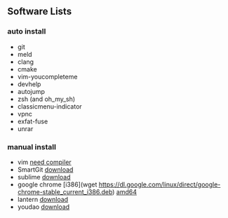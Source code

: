Software Lists
------

### auto install
- git
- meld
- clang
- cmake
- vim-youcompleteme
- devhelp
- autojump
- zsh (and oh_my_sh)
- classicmenu-indicator
- vpnc
- exfat-fuse
- unrar

### manual install
- vim [need compiler](./vim/vim_install.md)
- SmartGit [download](http://www.syntevo.com/smartgit/download)
- sublime [download](http://www.sublimetext.com/3)
- google chrome [i386](wget https://dl.google.com/linux/direct/google-chrome-stable_current_i386.deb) [amd64](https://dl.google.com/linux/direct/google-chrome-stable_current_amd64.deb)
- lantern [download](https://getlantern.org)
- youdao [download](http://cidian.youdao.com/index-linux.html)